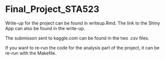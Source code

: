 # Final_Project_STA523

Write-up for the project can be found in writeup.Rmd. The link to the Shiny App can also be found in the write-up.

The submisson sent to kaggle.com can be found in the two .csv files.

If you want to re-run the code for the analysis part of the project, it can be re-run with the Makefile. 
